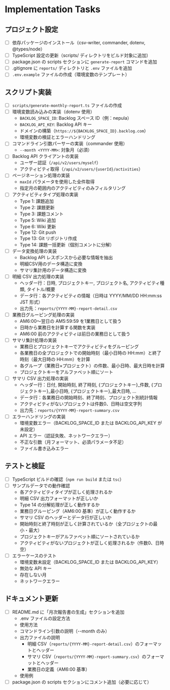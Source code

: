 # Implementation Tasks

## プロジェクト設定

- [ ] 依存パッケージのインストール（csv-writer, commander, dotenv, @types/node）
- [ ] TypeScript 設定の更新（scripts/ ディレクトリをビルド対象に追加）
- [ ] package.json の scripts セクションに `generate-report` コマンドを追加
- [ ] .gitignore に `reports/` ディレクトリと `.env` ファイルを追加
- [ ] `.env.example` ファイルの作成（環境変数のテンプレート）

## スクリプト実装

- [ ] `scripts/generate-monthly-report.ts` ファイルの作成
- [ ] 環境変数読み込みの実装（dotenv 使用）
  - `BACKLOG_SPACE_ID`: Backlog スペース ID（例：nepula）
  - `BACKLOG_API_KEY`: Backlog API キー
  - ドメインの構築（`https://${BACKLOG_SPACE_ID}.backlog.com`）
  - 環境変数の検証とエラーハンドリング
- [ ] コマンドライン引数パーサーの実装（commander 使用）
  - `--month <YYYY-MM>`: 対象月（必須）
- [ ] Backlog API クライアントの実装
  - ユーザー認証（`/api/v2/users/myself`）
  - アクティビティ取得（`/api/v2/users/{userId}/activities`）
- [ ] ページネーション処理の実装
  - `maxId` パラメータを使用した全件取得
  - 指定月の範囲内のアクティビティのみフィルタリング
- [ ] アクティビティタイプ処理の実装
  - Type 1: 課題追加
  - Type 2: 課題更新
  - Type 3: 課題コメント
  - Type 5: Wiki 追加
  - Type 6: Wiki 更新
  - Type 12: Git push
  - Type 13: Git リポジトリ作成
  - Type 14: 課題一括更新（個別コメントに分解）
- [ ] データ変換処理の実装
  - Backlog API レスポンスから必要な情報を抽出
  - 明細CSV用のデータ構造に変換
  - サマリ集計用のデータ構造に変換
- [ ] 明細 CSV 出力処理の実装
  - ヘッダー行：日時, プロジェクトキー, プロジェクト名, アクティビティ種類, タイトル/概要
  - データ行：各アクティビティの情報（日時は YYYY/MM/DD HH:mm:ss JST 形式）
  - 出力先：`reports/{YYYY-MM}-report-detail.csv`
- [ ] 業務日グルーピング処理の実装
  - AM6:00〜翌日の AM5:59:59 を1業務日として扱う
  - 日時から業務日を計算する関数を実装
  - AM6:00 前のアクティビティは前日の業務日として扱う
- [ ] サマリ集計処理の実装
  - 業務日とプロジェクトキーでアクティビティをグルーピング
  - 各業務日の全プロジェクトでの開始時刻（最小日時の HH:mm）と終了時刻（最大日時の HH:mm）を計算
  - 各グループ（業務日×プロジェクト）の件数、最小日時、最大日時を計算
  - プロジェクトキーをアルファベット順にソート
- [ ] サマリ CSV 出力処理の実装
  - ヘッダー行：日付, 開始時刻, 終了時刻, {プロジェクトキー}_件数, {プロジェクトキー}_最小日時, {プロジェクトキー}_最大日時, ...
  - データ行：各業務日の開始時刻、終了時刻、プロジェクト別統計情報
  - アクティビティがないプロジェクトは件数0、日時は空文字列
  - 出力先：`reports/{YYYY-MM}-report-summary.csv`
- [ ] エラーハンドリングの実装
  - 環境変数エラー（BACKLOG_SPACE_ID または BACKLOG_API_KEY が未設定）
  - API エラー（認証失敗、ネットワークエラー）
  - 不正な引数（月フォーマット、必須パラメータ不足）
  - ファイル書き込みエラー

## テストと検証

- [ ] TypeScript ビルドの確認（`npm run build` または `tsc`）
- [ ] サンプルデータでの動作確認
  - 各アクティビティタイプが正しく処理されるか
  - 明細 CSV 出力フォーマットが正しいか
  - Type 14 の分解処理が正しく動作するか
  - 業務日グルーピング（AM6:00 基準）が正しく動作するか
  - サマリ CSV のヘッダーとデータ行が正しいか
  - 開始時刻と終了時刻が正しく計算されているか（全プロジェクトの最小・最大）
  - プロジェクトキーがアルファベット順にソートされているか
  - アクティビティがないプロジェクトが正しく処理されるか（件数0、日時空）
- [ ] エラーケースのテスト
  - 環境変数未設定（BACKLOG_SPACE_ID または BACKLOG_API_KEY）
  - 無効な API キー
  - 存在しない月
  - ネットワークエラー

## ドキュメント更新

- [ ] README.md に「月次報告書の生成」セクションを追加
  - .env ファイルの設定方法
  - 使用方法
  - コマンドライン引数の説明（--month のみ）
  - 出力ファイルの説明
    - 明細 CSV（`reports/{YYYY-MM}-report-detail.csv`）のフォーマットとヘッダー
    - サマリ CSV（`reports/{YYYY-MM}-report-summary.csv`）のフォーマットとヘッダー
    - 業務日の定義（AM6:00 基準）
  - 使用例
- [ ] package.json の scripts セクションにコメント追加（必要に応じて）
